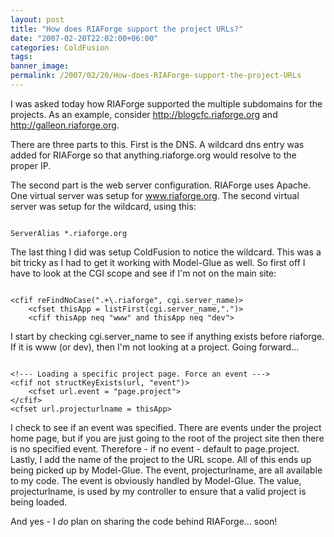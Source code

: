 ```yaml
---
layout: post
title: "How does RIAForge support the project URLs?"
date: "2007-02-20T22:02:00+06:00"
categories: ColdFusion 
tags: 
banner_image: 
permalink: /2007/02/20/How-does-RIAForge-support-the-project-URLs
---
```


I was asked today how RIAForge supported the multiple subdomains for the projects. As an example, consider <a href="http://blogcfc.riaforge.org">http://blogcfc.riaforge.org</a> and <a href="http://galleon.riaforge.org">http://galleon.riaforge.org</a>.
<!--more-->
There are three parts to this. First is the DNS. A wildcard dns entry was added for RIAForge so that anything.riaforge.org would resolve to the proper IP.

The second part is the web server configuration. RIAForge uses Apache. One virtual server was setup for www.riaforge.org. The second virtual server was setup for the wildcard, using this:

<code>
ServerAlias *.riaforge.org
</code>

The last thing I did was setup ColdFusion to notice the wildcard. This was a bit tricky as I had to get it working with Model-Glue as well. So first off I have to look at the CGI scope and see if I'm not on the main site:

<code>
&lt;cfif reFindNoCase(".+\.riaforge", cgi.server_name)&gt;
	&lt;cfset thisApp = listFirst(cgi.server_name,".")&gt;
	&lt;cfif thisApp neq "www" and thisApp neq "dev"&gt;
</code>

I start by checking cgi.server_name to see if anything exists before riaforge. If it is www (or dev), then I'm not looking at a project. Going forward...

<code>
&lt;!--- Loading a specific project page. Force an event ---&gt;
&lt;cfif not structKeyExists(url, "event")&gt;
	&lt;cfset url.event = "page.project"&gt;
&lt;/cfif&gt;
&lt;cfset url.projecturlname = thisApp&gt;
</code>

I check to see if an event was specified. There are events under the project home page, but if you are just going to the root of the project site then there is no specified event. Therefore - if no event - default to page.project. Lastly, I add the name of the project to the URL scope. All of this ends up being picked up by Model-Glue. The event, projecturlname, are all available to my code. The event is obviously handled by Model-Glue. The value, projecturlname, is used by my controller to ensure that a valid project is being loaded.

And yes - I <i>do</i> plan on sharing the code behind RIAForge... soon!